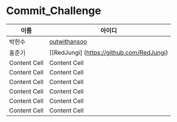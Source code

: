 # Commit_Challenge

| 이름 | 아이디 |
| ------------ | ------------- |
| 박한수 | [outwithansoo](https://github.com/outwithansoo)  |
| 홍준기 | [[RedJungi] (https://github.com/RedJungi)  |
| Content Cell | Content Cell  |
| Content Cell | Content Cell  |
| Content Cell | Content Cell  |
| Content Cell | Content Cell  |
| Content Cell | Content Cell  |
| Content Cell | Content Cell  |
